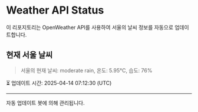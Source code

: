 
# Weather API Status

이 리포지토리는 OpenWeather API를 사용하여 서울의 날씨 정보를 자동으로 업데이트합니다.

## 현재 서울 날씨
> 서울의 현재 날씨: moderate rain, 온도: 5.95°C, 습도: 76%

⏳ 업데이트 시간: 2025-04-14 07:12:30 (UTC)

---
자동 업데이트 봇에 의해 관리됩니다.
